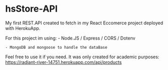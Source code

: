 # hsStore-API
My first REST.API created to fetch in my React Eccomerce project deployed with HerokuApp.

For this project im using:
    - Node.JS / Express / CORS / Dotenv

    - MongoDB and mongoose to handle the dataBase

Feel free to use it if you need. It was only created for academic purposes: https://radiant-river-14751.herokuapp.com/api/products


